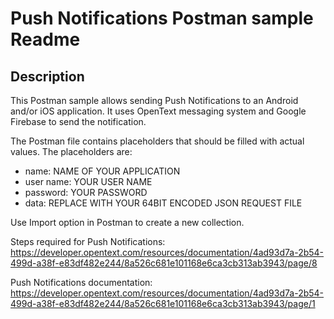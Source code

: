 # Push Notifications Postman sample Readme
## Description
This Postman sample allows sending Push Notifications to an Android and/or iOS application.
It uses OpenText messaging system and Google Firebase to send the notification.

The Postman file contains placeholders that should be filled with actual values.
The placeholders are:
* name: NAME OF YOUR APPLICATION
* user name: YOUR USER NAME
* password: YOUR PASSWORD
* data: REPLACE WITH YOUR 64BIT ENCODED JSON REQUEST FILE

Use Import option in Postman to create a new collection.

Steps required for Push Notifications:
https://developer.opentext.com/resources/documentation/4ad93d7a-2b54-499d-a38f-e83df482e244/8a526c681e101168e6ca3cb313ab3943/page/8

Push Notifications documentation:
https://developer.opentext.com/resources/documentation/4ad93d7a-2b54-499d-a38f-e83df482e244/8a526c681e101168e6ca3cb313ab3943/page/1
